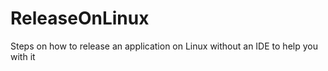 # ReleaseOnLinux
Steps on how to release an application on Linux without an IDE to help you with it
